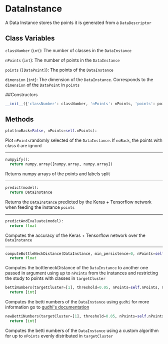 # DataInstance

A Data Instance stores the points it is generated from a `DataDescriptor` 

## Class Variables

`classNumber` (`int`): The number of classes in the `DataInstance`

`nPoints` (`int`): The number of points in the `DataInstance`

`points` (`[DataPoint]`): The points of the `DataInstance`

`dimension` (`int`): The dimension of the `DataInstance`. Corresponds to the `dimension` of the `DataPoint` in `points`

##Constructors

```python
__init__({'classNumber': classNumber, 'nPoints': nPoints, 'points': points, 'dimension': dimension, 'orientation': orientation})
``` 

## Methods

```python
plot(noBack=False, nPoints=self.nPoints):
```
Plot `nPoints`randomly selected of the `DataInstance`. If `noBack`, the points with class `0` are ignord

---

```python
numpyify():
  return numpy.array([numpy.array, numpy.array])
```
Returns numpy arrays of the points and labels split

---

```python 
predict(model):
  return DataInstance
```
Returns the `DataInstance` predicted by the Keras + Tensorflow network when feeding the instance `points`

---

```python
predictAndEvaluate(model):
  return float
```
Computes the accuracy of the Keras + Tensorflow network over the `DataInstance`

---

```python
computeBottleNeckDistance(DataInstance, min_persistence=0, nPoints=self.nPoints, targetCluster=[1]):
  return float
```
Computes the bottleneckDistance of the `DataInstance` to another one passed in argument using up to `nPoints` from the instances and restricting the study to points with classes in `targetCluster`  

```python
bettiNumbers(targetCluster=[1], threshold=0.05, nPoints=self.nPoints, maxDim=self.dimension, maxEdge=10, fromValue=0.05, toValue=0.05):
  return [int]
```
Computes the betti numbers of the `DataInstance` using `gudhi` for more information go to [gudhi's documentation](http://gudhi.gforge.inria.fr/python/latest/)

```python
newBettiNumbers(targetCluster=[1], threshold=0.05, nPoints=self.nPoints, errorRate=0.005, plot=False, showProgress=False):
  return [int]
```
Computes the betti numbers of the `DataInstance` using a custom algorithm for up to `nPoints` evenly distributed in `targetCluster`


